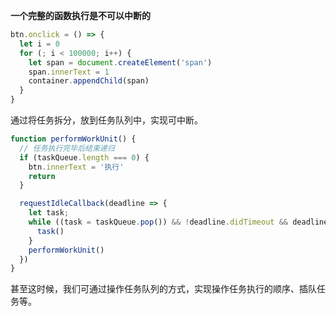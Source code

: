 **一个完整的函数执行是不可以中断的**

```TypeScript
btn.onclick = () => {
  let i = 0
  for (; i < 100000; i++) {
    let span = document.createElement('span')
    span.innerText = 1
    container.appendChild(span)
  }
}
```

通过将任务拆分，放到任务队列中，实现可中断。

```TypeScript
function performWorkUnit() {
  // 任务执行完毕后结束递归
  if (taskQueue.length === 0) {
    btn.innerText = '执行'
    return
  }

  requestIdleCallback(deadline => {
    let task;
    while ((task = taskQueue.pop()) && !deadline.didTimeout && deadline.timeRemaining() > 0) {
      task()
    }
    performWorkUnit()
  })
}
```

甚至这时候，我们可通过操作任务队列的方式，实现操作任务执行的顺序、插队任务等。



